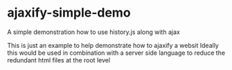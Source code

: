 ajaxify-simple-demo
===================

A simple demonstration how to use history.js along with ajax

This is just an example to help demonstrate how to ajaxify a websit
Ideally this would be used in combination with a server side language to reduce the redundant html files at the root level

